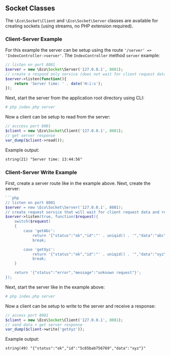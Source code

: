 ## Socket Classes
The `\Eco\Socket\Client` and `\Eco\Socket\Server` classes are available for creating sockets (using streams, no PHP extension required).

### Client-Server Example
For this example the server can be setup using the route `'/server' => 'IndexController->server'`. The `IndexController` method `server` example:
```php
// listen on port 8081
$server = new \Eco\Socket\Server('127.0.0.1', 8081);
// create a respond only service (does not wait for client request data)
$server->listen(function(){
	return 'Server time: ' . date('H:i:s');
});
```
Next, start the server from the application root directory using CLI:
```bash
# php index.php server
```
Now a client can be setup to read from the server:
```php
// acccess port 8081
$client = new \Eco\Socket\Client('127.0.0.1', 8081);
// get server response
var_dump($client->read());
```
Example output:
```html
string(21) "Server time: 13:44:56"
```

### Client-Server Write Example
First, create a server route like in the example above. Next, create the server:
```php
```php
// listen on port 8081
$server = new \Eco\Socket\Server('127.0.0.1', 8081);
// create request service that will wait for client request data and respond
$server->listen(true, function($request){
	switch($request)
	{
		case 'getAbc':
			return '{"status":"ok","id":"' . uniqid() . '","data":"abc"}';
			break;

		case 'getXyz':
			return '{"status":"ok","id":"' . uniqid() . '","data":"xyz"}';
			break;
	}

	return '{"status":"error","message":"unknown request"}';
});
```
Next, start the server like in the example above:
```bash
# php index.php server
```
Now a client can be setup to write to the server and receive a response:
```php
// access port 8081
$client = new \Eco\Socket\Client('127.0.0.1', 8081);
// send data + get server response
var_dump($client->write('getXyz'));
```
Example output:
```html
string(49) "{"status":"ok","id":"5c65bab756769","data":"xyz"}"
```